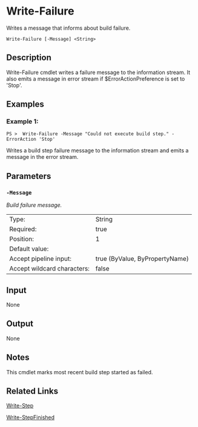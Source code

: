 # Write-Failure

Writes a message that informs about build failure.

```Write-Failure [-Message] <String>```

## Description

Write-Failure cmdlet writes a failure message to the information stream. It also emits a message in error stream if $ErrorActionPreference is set to 'Stop'.

## Examples

### Example 1:

```PS >  Write-Failure -Message "Could not execute build step." -ErrorAction 'Stop'```

Writes a build step failure message to the information stream and emits a message in the error stream.

## Parameters

### ```-Message```

*Build failure message.*

<table>
  <tr><td>Type:</td><td>String</td></tr>
  <tr><td>Required:</td><td>true</td></tr>
  <tr><td>Position:</td><td>1</td></tr>
  <tr><td>Default value:</td><td></td></tr>
  <tr><td>Accept pipeline input:</td><td>true (ByValue, ByPropertyName)</td></tr>
  <tr><td>Accept wildcard characters:</td><td>false</td></tr>
</table>

## Input

None

## Output

None

## Notes

This cmdlet marks most recent build step started as failed.

## Related Links

[Write-Step](Write-Step.md)

[Write-StepFinished](Write-StepFinished.md)
